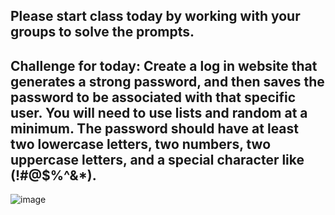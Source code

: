 ## Please start class today by working with your groups to solve the prompts. 


## Challenge for today: Create a log in website that generates a strong password, and then saves the password to be associated with that specific user. You will need to use lists and random at a minimum. The password should have at least two lowercase letters, two numbers, two uppercase letters, and a special character like (!#@$%^&*).


![image](https://github.com/JTafej/Programming-Lessons/assets/143742710/64e6f35e-0b50-470e-9cba-58d2979c66d4)




